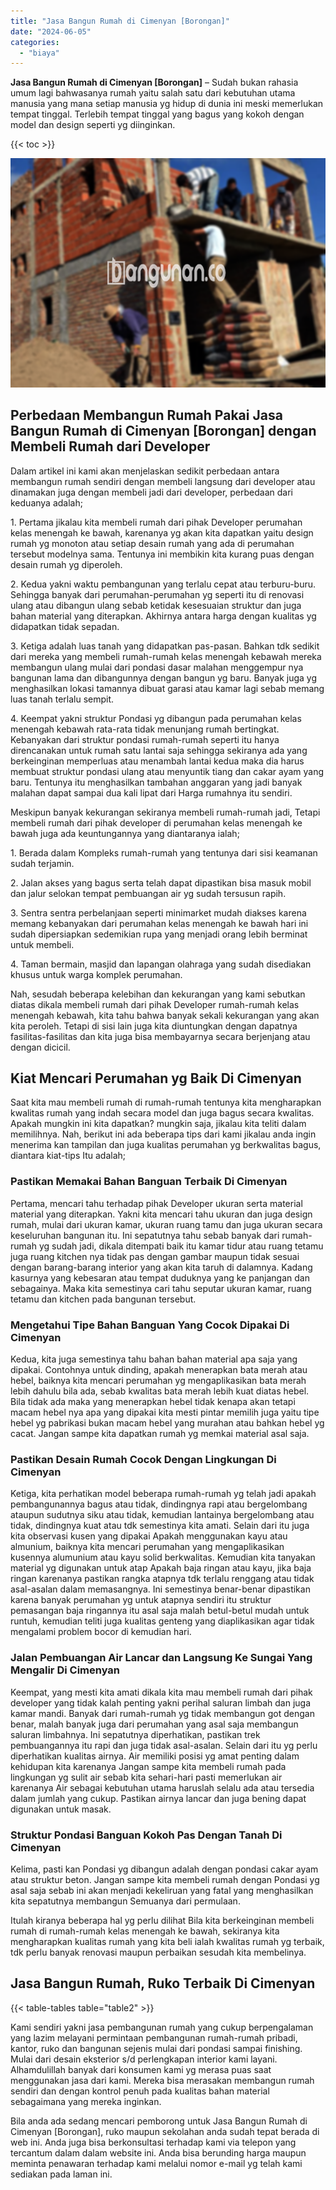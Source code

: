 ```yaml
---
title: "Jasa Bangun Rumah di Cimenyan [Borongan]"
date: "2024-06-05"
categories: 
  - "biaya"
---
```


**Jasa Bangun Rumah di Cimenyan \[Borongan\]** – Sudah bukan rahasia umum lagi bahwasanya rumah yaitu salah satu dari kebutuhan utama manusia yang mana setiap manusia yg hidup di dunia ini meski memerlukan tempat tinggal. Terlebih tempat tinggal yang bagus yang kokoh dengan model dan design seperti yg diinginkan.

{{< toc >}}

![Jasa Bangun Rumah di Cimenyan [Borongan]](/images/borong-bangunan-09.png)

## Perbedaan Membangun Rumah Pakai Jasa Bangun Rumah di Cimenyan \[Borongan\] dengan Membeli Rumah dari Developer

Dalam artikel ini kami akan menjelaskan sedikit perbedaan antara membangun rumah sendiri dengan membeli langsung dari developer atau dinamakan juga dengan membeli jadi dari developer, perbedaan dari keduanya adalah;

1\. Pertama jikalau kita membeli rumah dari pihak Developer perumahan kelas menengah ke bawah, karenanya yg akan kita dapatkan yaitu design rumah yg monoton atau setiap desain rumah yang ada di perumahan tersebut modelnya sama. Tentunya ini membikin kita kurang puas dengan desain rumah yg diperoleh.

2\. Kedua yakni waktu pembangunan yang terlalu cepat atau terburu-buru. Sehingga banyak dari perumahan-perumahan yg seperti itu di renovasi ulang atau dibangun ulang sebab ketidak kesesuaian struktur dan juga bahan material yang diterapkan. Akhirnya antara harga dengan kualitas yg didapatkan tidak sepadan.

3\. Ketiga adalah luas tanah yang didapatkan pas-pasan. Bahkan tdk sedikit dari mereka yang membeli rumah-rumah kelas menengah kebawah mereka membangun ulang mulai dari pondasi dasar malahan menggempur nya bangunan lama dan dibangunnya dengan bangun yg baru. Banyak juga yg menghasilkan lokasi tamannya dibuat garasi atau kamar lagi sebab memang luas tanah terlalu sempit.

4\. Keempat yakni struktur Pondasi yg dibangun pada perumahan kelas menengah kebawah rata-rata tidak menunjang rumah bertingkat. Kebanyakan dari struktur pondasi rumah-rumah seperti itu hanya direncanakan untuk rumah satu lantai saja sehingga sekiranya ada yang berkeinginan memperluas atau menambah lantai kedua maka dia harus membuat struktur pondasi ulang atau menyuntik tiang dan cakar ayam yang baru. Tentunya itu menghasilkan tambahan anggaran yang jadi banyak malahan dapat sampai dua kali lipat dari Harga rumahnya itu sendiri.

Meskipun banyak kekurangan sekiranya membeli rumah-rumah jadi, Tetapi membeli rumah dari pihak developer di perumahan kelas menengah ke bawah juga ada keuntungannya yang diantaranya ialah;

1\. Berada dalam Kompleks rumah-rumah yang tentunya dari sisi keamanan sudah terjamin.

2\. Jalan akses yang bagus serta telah dapat dipastikan bisa masuk mobil dan jalur selokan tempat pembuangan air yg sudah tersusun rapih.

3\. Sentra sentra perbelanjaan seperti minimarket mudah diakses karena memang kebanyakan dari perumahan kelas menengah ke bawah hari ini sudah dipersiapkan sedemikian rupa yang menjadi orang lebih berminat untuk membeli.

4\. Taman bermain, masjid dan lapangan olahraga yang sudah disediakan khusus untuk warga komplek perumahan.

Nah, sesudah beberapa kelebihan dan kekurangan yang kami sebutkan diatas dikala membeli rumah dari pihak Developer rumah-rumah kelas menengah kebawah, kita tahu bahwa banyak sekali kekurangan yang akan kita peroleh. Tetapi di sisi lain juga kita diuntungkan dengan dapatnya fasilitas-fasilitas dan kita juga bisa membayarnya secara berjenjang atau dengan dicicil.

## Kiat Mencari Perumahan yg Baik Di Cimenyan

Saat kita mau membeli rumah di rumah-rumah tentunya kita mengharapkan kwalitas rumah yang indah secara model dan juga bagus secara kwalitas. Apakah mungkin ini kita dapatkan? mungkin saja, jikalau kita teliti dalam memilihnya. Nah, berikut ini ada beberapa tips dari kami jikalau anda ingin menerima kan tampilan dan juga kualitas perumahan yg berkwalitas bagus, diantara kiat-tips Itu adalah;

### Pastikan Memakai Bahan Banguan Terbaik Di Cimenyan

Pertama, mencari tahu terhadap pihak Developer ukuran serta material material yang diterapkan. Yakni kita mencari tahu ukuran dan juga design rumah, mulai dari ukuran kamar, ukuran ruang tamu dan juga ukuran secara keseluruhan bangunan itu. Ini sepatutnya tahu sebab banyak dari rumah-rumah yg sudah jadi, dikala ditempati baik itu kamar tidur atau ruang tetamu juga ruang kitchen nya tidak pas dengan gambar maupun tidak sesuai dengan barang-barang interior yang akan kita taruh di dalamnya. Kadang kasurnya yang kebesaran atau tempat duduknya yang ke panjangan dan sebagainya. Maka kita semestinya cari tahu seputar ukuran kamar, ruang tetamu dan kitchen pada bangunan tersebut.

### Mengetahui Tipe Bahan Banguan Yang Cocok Dipakai Di Cimenyan

Kedua, kita juga semestinya tahu bahan bahan material apa saja yang dipakai. Contohnya untuk dinding, apakah menerapkan bata merah atau hebel, baiknya kita mencari perumahan yg mengaplikasikan bata merah lebih dahulu bila ada, sebab kwalitas bata merah lebih kuat diatas hebel. Bila tidak ada maka yang menerapkan hebel tidak kenapa akan tetapi macam hebel nya apa yang dipakai kita mesti pintar memilih juga yaitu tipe hebel yg pabrikasi bukan macam hebel yang murahan atau bahkan hebel yg cacat. Jangan sampe kita dapatkan rumah yg memkai material asal saja.

### Pastikan Desain Rumah Cocok Dengan Lingkungan Di Cimenyan

Ketiga, kita perhatikan model beberapa rumah-rumah yg telah jadi apakah pembangunannya bagus atau tidak, dindingnya rapi atau bergelombang ataupun sudutnya siku atau tidak, kemudian lantainya bergelombang atau tidak, dindingnya kuat atau tdk semestinya kita amati. Selain dari itu juga kita observasi kusen yang dipakai Apakah menggunakan kayu atau almunium, baiknya kita mencari perumahan yang mengaplikasikan kusennya alumunium atau kayu solid berkwalitas. Kemudian kita tanyakan material yg digunakan untuk atap Apakah baja ringan atau kayu, jika baja ringan karenanya pastikan rangka atapnya tdk terlalu renggang atau tidak asal-asalan dalam memasangnya. Ini semestinya benar-benar dipastikan karena banyak perumahan yg untuk atapnya sendiri itu struktur pemasangan baja ringannya itu asal saja malah betul-betul mudah untuk runtuh, kemudian teliti juga kualitas genteng yang diaplikasikan agar tidak mengalami problem bocor di kemudian hari.

### Jalan Pembuangan Air Lancar dan Langsung Ke Sungai Yang Mengalir Di Cimenyan

Keempat, yang mesti kita amati dikala kita mau membeli rumah dari pihak developer yang tidak kalah penting yakni perihal saluran limbah dan juga kamar mandi. Banyak dari rumah-rumah yg tidak membangun got dengan benar, malah banyak juga dari perumahan yang asal saja membangun saluran limbahnya. Ini sepatutnya diperhatikan, pastikan trek pembuangannya itu rapi dan juga tidak asal-asalan. Selain dari itu yg perlu diperhatikan kualitas airnya. Air memiliki posisi yg amat penting dalam kehidupan kita karenanya Jangan sampe kita membeli rumah pada lingkungan yg sulit air sebab kita sehari-hari pasti memerlukan air karenanya Air sebagai kebutuhan utama haruslah selalu ada atau tersedia dalam jumlah yang cukup. Pastikan airnya lancar dan juga bening dapat digunakan untuk masak.

### Struktur Pondasi Banguan Kokoh Pas Dengan Tanah Di Cimenyan

Kelima, pasti kan Pondasi yg dibangun adalah dengan pondasi cakar ayam atau struktur beton. Jangan sampe kita membeli rumah dengan Pondasi yg asal saja sebab ini akan menjadi kekeliruan yang fatal yang menghasilkan kita sepatutnya membangun Semuanya dari permulaan.

Itulah kiranya beberapa hal yg perlu dilihat Bila kita berkeinginan membeli rumah di rumah-rumah kelas menengah ke bawah, sekiranya kita mengharapkan kualitas rumah yang kita beli ialah kwalitas rumah yg terbaik, tdk perlu banyak renovasi maupun perbaikan sesudah kita membelinya.

## Jasa Bangun Rumah, Ruko Terbaik Di Cimenyan

{{< table-tables table="table2" >}}

Kami sendiri yakni jasa pembangunan rumah yang cukup berpengalaman yang lazim melayani permintaan pembangunan rumah-rumah pribadi, kantor, ruko dan bangunan sejenis mulai dari pondasi sampai finishing. Mulai dari desain eksterior s/d perlengkapan interior kami layani. Alhamdulillah banyak dari konsumen kami yg merasa puas saat menggunakan jasa dari kami. Mereka bisa merasakan membangun rumah sendiri dan dengan kontrol penuh pada kualitas bahan material sebagaimana yang mereka inginkan.

Bila anda ada sedang mencari pemborong untuk Jasa Bangun Rumah di Cimenyan \[Borongan\], ruko maupun sekolahan anda sudah tepat berada di web ini. Anda juga bisa berkonsultasi terhadap kami via telepon yang tercantum dalam dalam website ini. Anda bisa berunding harga maupun meminta penawaran terhadap kami melalui nomor e-mail yg telah kami sediakan pada laman ini.
